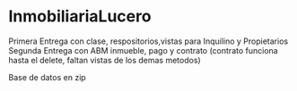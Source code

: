 # InmobiliariaLucero
Primera Entrega con clase, respositorios,vistas para Inquilino y Propietarios
Segunda Entrega con ABM inmueble, pago y contrato (contrato funciona hasta el delete, faltan vistas de los demas metodos)

Base de datos en zip


